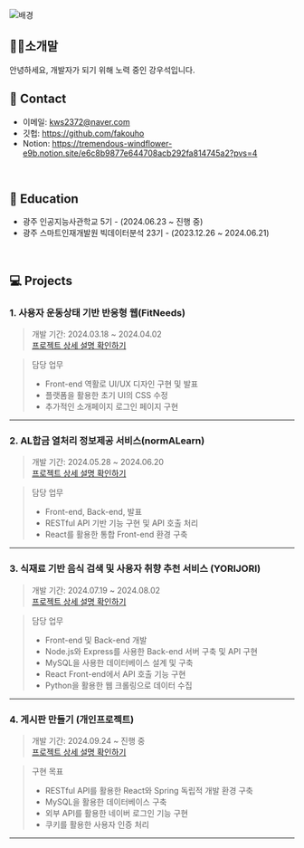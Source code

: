 ![배경](https://github.com/user-attachments/assets/22108180-7584-4733-9c25-c785502de381)


## 👩‍💻소개말
 안녕하세요, 개발자가 되기 위해 노력 중인 강우석입니다.
</br>

## :pushpin: Contact
- 이메일: kws2372@naver.com
- 깃헙: https://github.com/fakouho
- Notion: https://tremendous-windflower-e9b.notion.site/e6c8b9877e644708acb292fa814745a2?pvs=4
</br>

## 🛫 Education
- 광주 인공지능사관학교 5기 - (2024.06.23 ~ 진행 중)
- 광주 스마트인재개발원 빅데이터분석 23기 - (2023.12.26 ~ 2024.06.21)
</br>

## 💻 Projects
### 1. 사용자 운동상태 기반 반응형 웹(FitNeeds)
>개발 기간: 2024.03.18 ~ 2024.04.02  
>[프로젝트 상세 설명 확인하기](https://github.com/fakouho/FitNeeds/tree/main)

> 담당 업무
>- Front-end 역활로 UI/UX 디자인 구현 및 발표
>- 플랫폼을 활용한 초기 UI의 CSS 수정
>- 추가적인 소개페이지 로그인 페이지 구현
>
---
### 2. AL합금 열처리 정보제공 서비스(normALearn)
>개발 기간: 2024.05.28 ~ 2024.06.20  
>[프로젝트 상세 설명 확인하기](https://github.com/fakouho/normALearn)

> 담당 업무
>- Front-end, Back-end, 발표
>- RESTful API 기반 기능 구현 및 API 호출 처리
>- React를 활용한 통합 Front-end  환경 구축
>
---
### 3. 식재료 기반 음식 검색 및 사용자 취향 추천 서비스 (YORIJORI) 
>개발 기간: 2024.07.19 ~ 2024.08.02  
>[프로젝트 상세 설명 확인하기](https://github.com/fakouho/yorijori)

> 담당 업무
>- Front-end 및 Back-end 개발
>- Node.js와 Express를 사용한 Back-end 서버 구축 및 API 구현
>- MySQL을 사용한 데이터베이스 설계 및 구축
>- React Front-end에서 API 호출 기능 구현
>- Python을 활용한 웹 크롤링으로 데이터 수집
>
---
### 4. 게시판 만들기 (개인프로젝트)
>개발 기간: 2024.09.24 ~ 진행 중  
>[프로젝트 상세 설명 확인하기](https://github.com/fakouho/board)

> 구현 목표
>- RESTful API를 활용한 React와 Spring 독립적 개발 환경 구축
>- MySQL을 활용한 데이터베이스 구축
>- 외부 API를 활용한 네이버 로그인 기능 구현
>- 쿠키를 활용한 사용자 인증 처리
>
---
